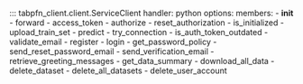 ::: tabpfn_client.client.ServiceClient
    handler: python
    options:
      members:
        - __init__
        - forward
        - access_token
        - authorize
        - reset_authorization
        - is_initialized
        - upload_train_set
        - predict
        - try_connection
        - is_auth_token_outdated
        - validate_email
        - register
        - login
        - get_password_policy
        - send_reset_password_email
        - send_verification_email
        - retrieve_greeting_messages
        - get_data_summary
        - download_all_data
        - delete_dataset
        - delete_all_datasets
        - delete_user_account
